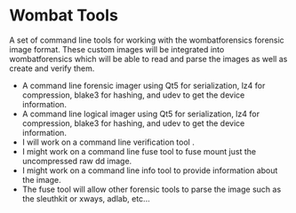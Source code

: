 # Wombat Tools
A set of command line tools for working with the wombatforensics forensic image format. These custom images will be integrated into wombatforensics which will be able to read and parse the images as well as create and verify them.

* A command line forensic imager using Qt5 for serialization, lz4 for compression, blake3 for hashing, and udev to get the device information.
* A command line logical imager using Qt5 for serialization, lz4 for compression, blake3 for hashing, and udev to get the device information.
* I will work on a command line verification tool .
* I might work on a command line fuse tool to fuse mount just the uncompressed raw dd image.
* I might work on a command line info tool to provide information about the image.
* The fuse tool will allow other forensic tools to parse the image such as the sleuthkit or xways, adlab, etc...
